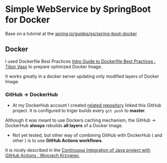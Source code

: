 # Simple WebService by SpringBoot for Docker
Base on a tutorial at the [spring.io/guides/gs/spring-boot-docker](https://spring.io/guides/gs/spring-boot-docker)


## Docker
I used Dockerfile Best Practices 
[Intro Guide to Dockerfile Best Practices : Tibor Vass](https://www.docker.com/blog/intro-guide-to-dockerfile-best-practices/)
to prepare optimized Docker Image.

It works greatly in a docker server updating only modified layers of Docker Image.

### GitHub -> DockerHub
* At my DockerHub account I created [related repository](https://hub.docker.com/repository/docker/topiatdock/simple-spring-web-service)
linked this GitHub project. It is configured to triger builds every ``git push`` to **master**.

Although it was meant to use Dockers caching mechanism, the GitHub -> DockerHub **always** rebuilds **all layers** of a Docker Image.  


* Not yet tested, but other way of combining GitHub with DockerHub ( and other ) is to use **GitHub Actions workflows**.

It is nicely described in the 
[Continuous Integration of Java project with GitHub Actions : Wojciech Krzywiec](https://medium.com/faun/continuous-integration-of-java-project-with-github-actions-7a8a0e8246ef).
